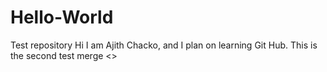 # Hello-World
Test repository
Hi I am Ajith Chacko, and I plan on learning Git Hub.
This is the second test merge
<<This branch has comment added>>
